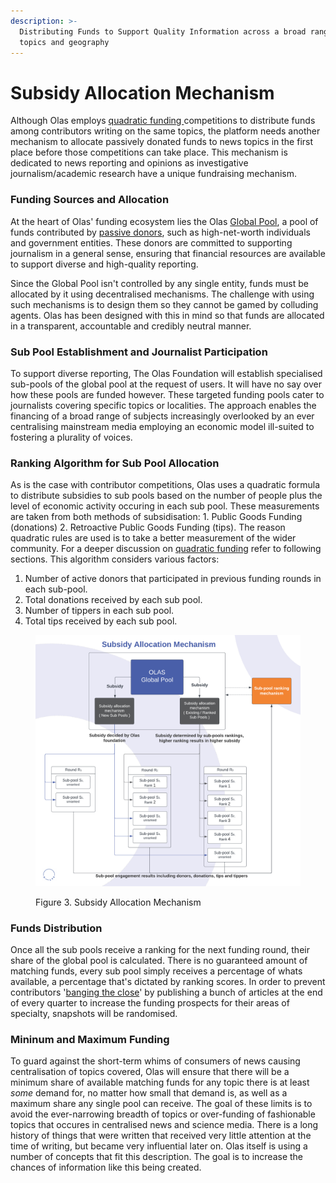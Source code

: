 ```yaml
---
description: >-
  Distributing Funds to Support Quality Information across a broad range of
  topics and geography
---
```


# Subsidy Allocation Mechanism

Although Olas employs [quadratic funding ](broken-reference)competitions to distribute funds among contributors writing on the same topics, the platform needs another mechanism to allocate passively donated funds to news topics in the first place before those competitions can take place. This mechanism is dedicated to news reporting and opinions as investigative journalism/academic research have a unique fundraising mechanism.&#x20;

### **Funding Sources and Allocation**

At the heart of Olas' funding ecosystem lies the Olas [Global Pool](../../../components/funding-pools.md), a pool of funds contributed by [passive donors](broken-reference), such as high-net-worth individuals and government entities. These donors are committed to supporting journalism in a general sense, ensuring that financial resources are available to support diverse and high-quality reporting.

Since the Global Pool isn't controlled by any single entity, funds must be allocated by it using decentralised mechanisms. The challenge with using such mechanisms is to design them so they cannot be gamed by colluding agents. Olas has been designed with this in mind so that funds are allocated in a transparent, accountable and credibly neutral manner.&#x20;

### **Sub Pool Establishment and Journalist Participation**

To support diverse reporting, The Olas Foundation will establish specialised sub-pools of the global pool at the request of users. It will have no say over how these pools are funded however. These targeted funding pools cater to journalists covering specific topics or localities. The approach enables the financing of a broad range of subjects increasingly overlooked by an ever centralising mainstream media employing an economic model ill-suited to fostering a plurality of voices.&#x20;

### **Ranking Algorithm for Sub Pool Allocation**

As is the case with contributor competitions, Olas uses a quadratic formula to distribute subsidies to sub pools based on the number of people plus the level of economic activity occuring in each sub pool. These measurements are taken from both methods of subsidisation: 1. Public Goods Funding (donations) 2. Retroactive Public Goods Funding (tips). The reason quadratic rules are used is to take a better measurement of the wider community. For a deeper discussion on [quadratic funding](broken-reference) refer to following sections. This algorithm considers various factors:

1. Number of active donors that participated in previous funding rounds in each sub-pool.
2. Total donations received by each sub pool.
3. Number of tippers in each sub pool.
4. Total tips received by each sub pool.

<figure><img src="../../../.gitbook/assets/Subsidy Allocation Mechanism (1).png" alt=""><figcaption><p>Figure 3. Subsidy Allocation Mechanism</p></figcaption></figure>

### **Funds Distribution**

Once all the sub pools receive a ranking for the next funding round, their share of the global pool is calculated. There is no guaranteed amount of matching funds, every sub pool simply receives a percentage of whats available, a percentage that's dictated by ranking scores. In order to prevent contributors '[banging the close](https://www.marketswiki.com/wiki/Banging\_the\_Close)' by publishing a bunch of articles at the end of every quarter to increase the funding prospects for their areas of specialty, snapshots will be randomised. &#x20;

### **Mininum and Maximum Funding**

To guard against the short-term whims of consumers of news causing centralisation of topics covered, Olas will ensure that there will be a minimum share of available matching funds for any topic there is at least _some_ demand for, no matter how small that demand is, as well as a maximum share any single pool can receive. The goal of these limits is to avoid the ever-narrowing breadth of topics or over-funding of fashionable topics that occures in centralised news and science media. There is a long history of things that were written that received very little attention at the time of writing, but became very influential later on. Olas itself is using a number of concepts that fit this description. The goal is to increase the chances of information like this being created.   &#x20;
